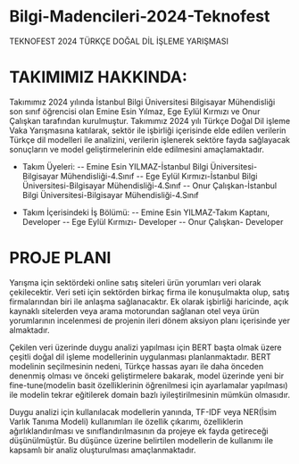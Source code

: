 # Bilgi-Madencileri-2024-Teknofest
TEKNOFEST 2024 TÜRKÇE DOĞAL DİL İŞLEME YARIŞMASI




# TAKIMIMIZ HAKKINDA: 
Takımımız 2024 yılında İstanbul Bilgi Üniversitesi Bilgisayar Mühendisliği son sınıf öğrencisi olan Emine Esin Yılmaz, Ege Eylül Kırmızı ve Onur Çalışkan tarafından kurulmuştur. Takımımız 2024 yılı Türkçe Doğal Dil işleme Vaka Yarışmasına katılarak, sektör ile işbirliği içerisinde elde edilen verilerin Türkçe dil modelleri ile analizini, verilerin işlenerek sektöre fayda sağlayacak sonuçların ve model geliştirmelerinin elde edilmesini amaçlamaktadır. 

- Takım Üyeleri:
-- Emine Esin YILMAZ-İstanbul Bilgi Üniversitesi-Bilgisayar Mühendisliği-4.Sınıf
-- Ege Eylül Kırmızı-İstanbul Bilgi Üniversitesi-Bilgisayar Mühendisliği-4.Sınıf
-- Onur Çalışkan-İstanbul Bilgi Üniversitesi-Bilgisayar Mühendisliği-4.Sınıf

- Takım İçerisindeki İş Bölümü:
-- Emine Esin YILMAZ-Takım Kaptanı, Developer
-- Ege Eylül Kırmızı- Developer
-- Onur Çalışkan- Developer


# PROJE PLANI

Yarışma için sektördeki online satış siteleri ürün yorumları veri olarak çekilecektir. Veri seti için sektörden birkaç firma ile konuşulmakta olup, satış firmalarından biri ile anlaşma sağlanacaktır. Ek olarak işbirliği haricinde, açık kaynaklı sitelerden veya arama motorundan sağlanan otel veya ürün yorumlarının incelenmesi de projenin ileri dönem aksiyon planı içerisinde yer almaktadır.

Çekilen veri üzerinde duygu analizi yapılması için BERT başta olmak üzere çeşitli doğal dil işleme modellerinin uygulanması planlanmaktadır. BERT modelinin seçilmesinin nedeni, Türkçe hassas ayarı ile daha önceden denenmiş olması ve önceki geliştirmelere bakarak, model üzerinde yeni bir fine-tune(modelin basit özelliklerinin öğrenilmesi için ayarlamalar yapılması) ile modelin tekrar eğitilerek domain bazlı  iyileştirilmesinin mümkün olmasıdır. 

Duygu analizi için kullanılacak modellerin yanında, TF-IDF veya NER(İsim Varlık Tanıma Modeli) kullanımları ile özellik çıkarımı, özelliklerin ağırlıklandırılması ve sınıflandırılmasının da projeye ek fayda getireceği düşünülmüştür. Bu düşünce üzerine belirtilen modellerin de kullanımı ile kapsamlı bir analiz oluşturulması amaçlanmaktadır.
